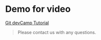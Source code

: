 # Demo for video

[Git devCamp Tutorial](http://devcamp.com)

> Please contact us with any questions.